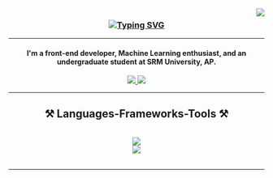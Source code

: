 <img align="right" src="https://visitor-badge.laobi.icu/badge?page_id=DileepGhanta.DileepGhanta"/>
<h3 align="center">
  <a href="https://git.io/typing-svg">
    <img src="https://readme-typing-svg.herokuapp.com?font=Fira+Code&weight=700&size=28&duration=4002&pause=502&color=00AE0AF1&center=true&random=false&width=435&lines=Hello+%F0%9F%91%8B;I'm+Dileep+Ghanta;A+Front-End+Developer;An+ML+Enthusiast" alt="Typing SVG" />
  </a>
</h3>
<hr>

<h4 align="center">I'm a front-end developer, Machine Learning enthusiast, and an undergraduate student at SRM University, AP.</h4>
<div align="center"> 
  <a href="mailto:saisridileepghanta@gmail.com">
    <img src="https://img.shields.io/badge/Gmail-333333?style=for-the-badge&logo=gmail&logoColor=red" />
  </a>
  <a href="https://www.linkedin.com/in/dileep-ghanta/" target="_blank">
    <img src="https://img.shields.io/badge/LinkedIn-0077B5?style=for-the-badge&logo=linkedin&logoColor=white" target="_blank" />
  </a>
</div>
<hr/>

<h2 align="center">⚒️ Languages-Frameworks-Tools ⚒️</h2>
<br/>
<div align="center">
  <img src="https://skillicons.dev/icons?i=react,html,css,javascript,vscode,github,git,vite" /><br>
  <img src="https://skillicons.dev/icons?i=bootstrap,nodejs,c,cpp,python,mysql" /><br>
</div>
<br/>
<hr/>
